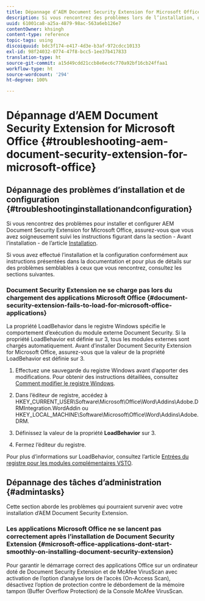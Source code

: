 ```yaml
---
title: Dépannage d’AEM Document Security Extension for Microsoft Office
description: Si vous rencontrez des problèmes lors de l’installation, de la configuration ou de l’utilisation d’AEM Document Security Extension for Microsoft Office, suivez les instructions figurant dans ce document.
uuid: 61001ca8-a25a-4879-98ac-563a6eb126e7
contentOwner: khsingh
content-type: reference
topic-tags: using
discoiquuid: bdc3f174-e417-4d3e-b3af-972cdcc10133
exl-id: 98f24032-0774-47f8-bcc5-1ee37b417833
translation-type: ht
source-git-commit: a15d49cdd21ccb8e6ec6c770a92bf16cb24ffaa1
workflow-type: ht
source-wordcount: '294'
ht-degree: 100%

---
```


# Dépannage d’AEM Document Security Extension for Microsoft Office {#troubleshooting-aem-document-security-extension-for-microsoft-office}

## Dépannage des problèmes d’installation et de configuration {#troubleshootinginstallationandconfiguration}

Si vous rencontrez des problèmes pour installer et configurer AEM Document Security Extension for Microsoft Office, assurez-vous que vous avez soigneusement suivi les instructions figurant dans la section - Avant l’installation - de l’article [Installation](installing-configuring-aemdsext.md).

Si vous avez effectué l’installation et la configuration conformément aux instructions présentées dans la documentation et pour plus de détails sur des problèmes semblables à ceux que vous rencontrez, consultez les sections suivantes.

### Document Security Extension ne se charge pas lors du chargement des applications Microsoft Office {#document-security-extension-fails-to-load-for-microsoft-office-applications}

La propriété LoadBehavior dans le registre Windows spécifie le comportement d’exécution du module externe Document Security. Si la propriété LoadBehavior est définie sur 3, tous les modules externes sont chargés automatiquement. Avant d’installer Document Security Extension for Microsoft Office, assurez-vous que la valeur de la propriété LoadBehavior est définie sur 3.

1. Effectuez une sauvegarde du registre Windows avant d’apporter des modifications. Pour obtenir des instructions détaillées, consultez [Comment modifier le registre Windows](https://support.microsoft.com/fr-fr/kb/136393).
1. Dans l’éditeur de registre, accédez à HKEY_CURRENT_USER\Software\Microsoft\Office\Word\Addins\Adobe.DRMIntegration.WordAddin ou HKEY_LOCAL_MACHINE\Software\Microsoft\Office\Word\Addins\Adobe.DRM.
1. Définissez la valeur de la propriété **LoadBehavior** sur 3.

1. Fermez l’éditeur du registre.

Pour plus d’informations sur LoadBehavior, consultez l’article [Entrées du registre pour les modules complémentaires VSTO](https://msdn.microsoft.com/fr-fr/library/bb386106.aspx#LoadBehavior).

## Dépannage des tâches d’administration {#admintasks}

Cette section aborde les problèmes qui pourraient survenir avec votre installation d’AEM Document Security Extension.

### Les applications Microsoft Office ne se lancent pas correctement après l’installation de Document Security Extension {#microsoft-office-applications-dont-start-smoothly-on-installing-document-security-extension}

Pour garantir le démarrage correct des applications Office sur un ordinateur doté de Document Security Extension et de McAfee VirusScan avec activation de l’option d’analyse lors de l’accès (On-Access Scan), désactivez l’option de protection contre le débordement de la mémoire tampon (Buffer Overflow Protection) de la Console McAfee VirusScan.
